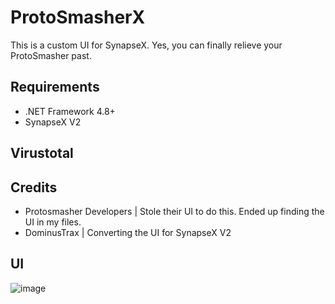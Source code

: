 # ProtoSmasherX
This is a custom UI for SynapseX. Yes, you can finally relieve your ProtoSmasher past.

## Requirements
- .NET Framework 4.8+
- SynapseX V2


## Virustotal

## Credits
- Protosmasher Developers | Stole their UI to do this. Ended up finding the UI in my files.
- DominusTrax | Converting the UI for SynapseX V2

## UI
![image](IMAGEURL)
